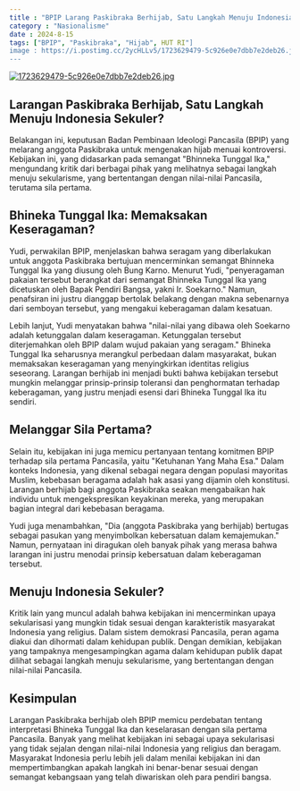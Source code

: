 ```yaml
---
title : "BPIP Larang Paskibraka Berhijab, Satu Langkah Menuju Indonesia Sekuler?"
category : "Nasionalisme"
date : 2024-8-15
tags: ["BPIP", "Paskibraka", "Hijab", HUT RI"]
image : https://i.postimg.cc/2ycHLLv5/1723629479-5c926e0e7dbb7e2deb26.jpg
---
```


[![1723629479-5c926e0e7dbb7e2deb26.jpg](https://i.postimg.cc/2ycHLLv5/1723629479-5c926e0e7dbb7e2deb26.jpg)](https://postimg.cc/sGWPtXTF)

## Larangan Paskibraka Berhijab, Satu Langkah Menuju Indonesia Sekuler?

Belakangan ini, keputusan Badan Pembinaan Ideologi Pancasila (BPIP) yang melarang anggota Paskibraka untuk mengenakan hijab menuai kontroversi. Kebijakan ini, yang didasarkan pada semangat "Bhinneka Tunggal Ika," mengundang kritik dari berbagai pihak yang melihatnya sebagai langkah menuju sekularisme, yang bertentangan dengan nilai-nilai Pancasila, terutama sila pertama.

## Bhineka Tunggal Ika: Memaksakan Keseragaman?

Yudi, perwakilan BPIP, menjelaskan bahwa seragam yang diberlakukan untuk anggota Paskibraka bertujuan mencerminkan semangat Bhinneka Tunggal Ika yang diusung oleh Bung Karno. Menurut Yudi, "penyeragaman pakaian tersebut berangkat dari semangat Bhinneka Tunggal Ika yang dicetuskan oleh Bapak Pendiri Bangsa, yakni Ir. Soekarno." Namun, penafsiran ini justru dianggap bertolak belakang dengan makna sebenarnya dari semboyan tersebut, yang mengakui keberagaman dalam kesatuan. 

Lebih lanjut, Yudi menyatakan bahwa "nilai-nilai yang dibawa oleh Soekarno adalah ketunggalan dalam keseragaman. Ketunggalan tersebut diterjemahkan oleh BPIP dalam wujud pakaian yang seragam." Bhineka Tunggal Ika seharusnya merangkul perbedaan dalam masyarakat, bukan memaksakan keseragaman yang menyingkirkan identitas religius seseorang. Larangan berhijab ini menjadi bukti bahwa kebijakan tersebut mungkin melanggar prinsip-prinsip toleransi dan penghormatan terhadap keberagaman, yang justru menjadi esensi dari Bhineka Tunggal Ika itu sendiri.

## Melanggar Sila Pertama?

Selain itu, kebijakan ini juga memicu pertanyaan tentang komitmen BPIP terhadap sila pertama Pancasila, yaitu "Ketuhanan Yang Maha Esa." Dalam konteks Indonesia, yang dikenal sebagai negara dengan populasi mayoritas Muslim, kebebasan beragama adalah hak asasi yang dijamin oleh konstitusi. Larangan berhijab bagi anggota Paskibraka seakan mengabaikan hak individu untuk mengekspresikan keyakinan mereka, yang merupakan bagian integral dari kebebasan beragama.

Yudi juga menambahkan, "Dia (anggota Paskibraka yang berhijab) bertugas sebagai pasukan yang menyimbolkan kebersatuan dalam kemajemukan." Namun, pernyataan ini diragukan oleh banyak pihak yang merasa bahwa larangan ini justru menodai prinsip kebersatuan dalam keberagaman tersebut.

## Menuju Indonesia Sekuler?

Kritik lain yang muncul adalah bahwa kebijakan ini mencerminkan upaya sekularisasi yang mungkin tidak sesuai dengan karakteristik masyarakat Indonesia yang religius. Dalam sistem demokrasi Pancasila, peran agama diakui dan dihormati dalam kehidupan publik. Dengan demikian, kebijakan yang tampaknya mengesampingkan agama dalam kehidupan publik dapat dilihat sebagai langkah menuju sekularisme, yang bertentangan dengan nilai-nilai Pancasila.

## Kesimpulan

Larangan Paskibraka berhijab oleh BPIP memicu perdebatan tentang interpretasi Bhineka Tunggal Ika dan keselarasan dengan sila pertama Pancasila. Banyak yang melihat kebijakan ini sebagai upaya sekularisasi yang tidak sejalan dengan nilai-nilai Indonesia yang religius dan beragam. Masyarakat Indonesia perlu lebih jeli dalam menilai kebijakan ini dan mempertimbangkan apakah langkah ini benar-benar sesuai dengan semangat kebangsaan yang telah diwariskan oleh para pendiri bangsa.
